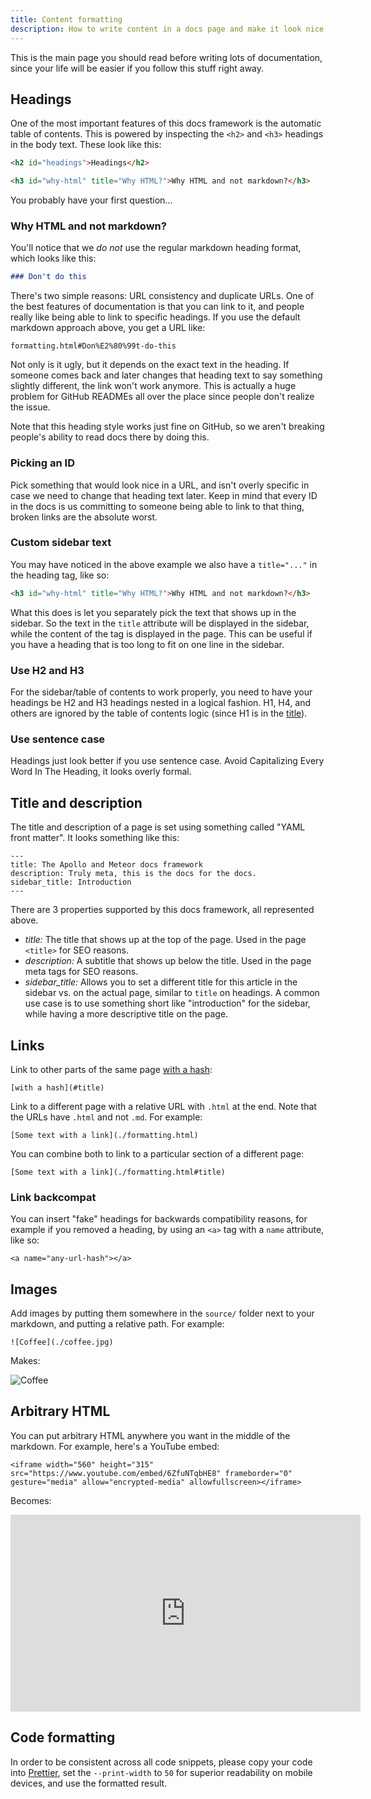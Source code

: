 ```yaml
---
title: Content formatting
description: How to write content in a docs page and make it look nice.
---
```


This is the main page you should read before writing lots of documentation, since your life will be easier if you follow this stuff right away.

<h2 id="headings">Headings</h2>

One of the most important features of this docs framework is the automatic table of contents. This is powered by inspecting the `<h2>` and `<h3>` headings in the body text. These look like this:

```html
<h2 id="headings">Headings</h2>

<h3 id="why-html" title="Why HTML?">Why HTML and not markdown?</h3>
```

You probably have your first question...

<h3 id="why-html" title="Why HTML?">Why HTML and not markdown?</h3>

You'll notice that we *do not* use the regular markdown heading format, which looks like this:

```md
### Don't do this
```

There's two simple reasons: URL consistency and duplicate URLs. One of the best features of documentation is that you can link to it, and people really like being able to link to specific headings. If you use the default markdown approach above, you get a URL like:

```
formatting.html#Don%E2%80%99t-do-this
```

Not only is it ugly, but it depends on the exact text in the heading. If someone comes back and later changes that heading text to say something slightly different, the link won't work anymore. This is actually a huge problem for GitHub READMEs all over the place since people don't realize the issue.

Note that this heading style works just fine on GitHub, so we aren't breaking people's ability to read docs there by doing this.

<h3 id="picking-id">Picking an ID</h3>

Pick something that would look nice in a URL, and isn't overly specific in case we need to change that heading text later. Keep in mind that every ID in the docs is us committing to someone being able to link to that thing, broken links are the absolute worst.

<h3 id="heading-sidebar">Custom sidebar text</h3>

You may have noticed in the above example we also have a `title="..."` in the heading tag, like so:

```html
<h3 id="why-html" title="Why HTML?">Why HTML and not markdown?</h3>
```

What this does is let you separately pick the text that shows up in the sidebar. So the text in the `title` attribute will be displayed in the sidebar, while the content of the tag is displayed in the page. This can be useful if you have a heading that is too long to fit on one line in the sidebar.

<h3 id="h2-h3">Use H2 and H3</h3>

For the sidebar/table of contents to work properly, you need to have your headings be H2 and H3 headings nested in a logical fashion. H1, H4, and others are ignored by the table of contents logic (since H1 is in the [title](#title)).

<h3 id="sentence-case">Use sentence case</h3>

Headings just look better if you use sentence case. Avoid Capitalizing Every Word In The Heading, it looks overly formal.

<h2 id="title">Title and description</h2>

The title and description of a page is set using something called "YAML front matter". It looks something like this:

```
---
title: The Apollo and Meteor docs framework
description: Truly meta, this is the docs for the docs.
sidebar_title: Introduction
---
```

There are 3 properties supported by this docs framework, all represented above.

- *title:* The title that shows up at the top of the page. Used in the page `<title>` for SEO reasons.
- *description:* A subtitle that shows up below the title. Used in the page meta tags for SEO reasons.
- *sidebar_title:* Allows you to set a different title for this article in the sidebar vs. on the actual page, similar to `title` on headings. A common use case is to use something short like "introduction" for the sidebar, while having a more descriptive title on the page.

<h2 id="links">Links</h2>

Link to other parts of the same page [with a hash](#title):

```
[with a hash](#title)
```

Link to a different page with a relative URL with `.html` at the end. Note that the URLs have `.html` and not `.md`. For example:

```
[Some text with a link](./formatting.html)
```

You can combine both to link to a particular section of a different page:

```
[Some text with a link](./formatting.html#title)
```

<h3 id="backcompat">Link backcompat</h3>

You can insert "fake" headings for backwards compatibility reasons, for example if you removed a heading, by using an `<a>` tag with a `name` attribute, like so:

```
<a name="any-url-hash"></a>
```

<h2 id="images">Images</h2>

Add images by putting them somewhere in the `source/` folder next to your markdown, and putting a relative path. For example:

```
![Coffee](./coffee.jpg)
```

Makes:

![Coffee](./coffee.jpg)

<h2 id="tables">Arbitrary HTML</h2>

You can put arbitrary HTML anywhere you want in the middle of the markdown. For example, here's a YouTube embed:

```
<iframe width="560" height="315" src="https://www.youtube.com/embed/6ZfuNTqbHE8" frameborder="0" gesture="media" allow="encrypted-media" allowfullscreen></iframe>
```

Becomes:

<iframe width="560" height="315" src="https://www.youtube.com/embed/6ZfuNTqbHE8" frameborder="0" gesture="media" allow="encrypted-media" allowfullscreen></iframe>

<h2 id="code-formatting">Code formatting</h2>

In order to be consistent across all code snippets, please copy your code into [Prettier](https://prettier.io/playground), set the `--print-width` to `50` for superior readability on mobile devices, and use the formatted result.
